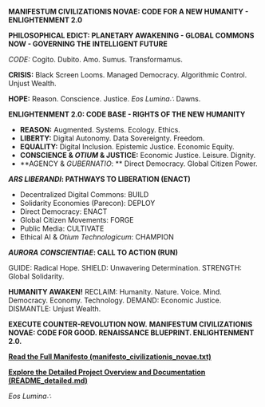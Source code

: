 **MANIFESTUM CIVILIZATIONIS NOVAE: CODE FOR A NEW HUMANITY - ENLIGHTENMENT 2.0**

**PHILOSOPHICAL EDICT: PLANETARY AWAKENING - GLOBAL COMMONS NOW - GOVERNING THE INTELLIGENT FUTURE**

*CODE:* Cogito. Dubito. Amo. Sumus. Transformamus.

**CRISIS:** Black Screen Looms. Managed Democracy. Algorithmic Control. Unjust Wealth.

**HOPE:** Reason. Conscience. Justice.  *Eos Lumina∴* Dawns.

**ENLIGHTENMENT 2.0: CODE BASE - RIGHTS OF THE NEW HUMANITY**

*   **REASON:** Augmented. Systems. Ecology. Ethics.
*   **LIBERTY:** Digital Autonomy. Data Sovereignty. Freedom.
*   **EQUALITY:** Digital Inclusion. Epistemic Justice. Economic Equity.
*   **CONSCIENCE & *OTIUM* & JUSTICE:**  Economic Justice. Leisure. Dignity.
*   **AGENCY & *GUBERNATIO*: ** Direct Democracy. Global Citizen Power.

***ARS LIBERANDI*: PATHWAYS TO LIBERATION (ENACT)**

*   Decentralized Digital Commons: BUILD
*   Solidarity Economies (Parecon):  DEPLOY
*   Direct Democracy: ENACT
*   Global Citizen Movements: FORGE
*   Public Media: CULTIVATE
*   Ethical AI & *Otium Technologicum*: CHAMPION

***AURORA CONSCIENTIAE*: CALL TO ACTION (RUN)**

GUIDE: Radical Hope.
SHIELD: Unwavering Determination.
STRENGTH: Global Solidarity.

**HUMANITY AWAKEN!**
RECLAIM: Humanity. Nature. Voice. Mind. Democracy. Economy. Technology.
DEMAND: Economic Justice.
DISMANTLE: Unjust Wealth.

**EXECUTE COUNTER-REVOLUTION NOW.**
**MANIFESTUM CIVILIZATIONIS NOVAE: CODE FOR GOOD. RENAISSANCE BLUEPRINT. ENLIGHTENMENT 2.0.**

[**Read the Full Manifesto (manifesto_civilizationis_novae.txt)**](manifesto_civilizationis_novae.txt)

[**Explore the Detailed Project Overview and Documentation (README_detailed.md)**](README_detailed.md)


_Eos Lumina∴_


